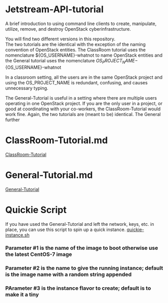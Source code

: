 # Jetstream-API-tutorial

A brief introduction to using command line clients to create, manipulate,
utilize, remove, and destroy OpenStack cyberinfrastructure.  

You will find two different 
versions in this repository.  
The two tutorials are the identical with the exception of the naming convention 
of OpenStack entities.
The ClassRoom tutorial uses
the nomenclature ${OS_USERNAME}-whatnot to name OpenStack entities and the General tutorial 
uses the nomenclature ${OS_PROJECT_NAME}-${OS_USERNAME}-whatnot



In a classroom setting, all the users are in the same OpenStack project and using
the OS_PROJECT_NAME is redundant, confusing, and causes unnecessary typing.  

The General-Tutorial is useful
in a setting where there are multiple users operating in one OpenStack project. 
If you are the only user in a project, or good at coordinating with your co-workers, 
the ClassRoom-Tutorial would work fine.  Again, the two tutorials are (meant to be) 
identical.  The General further 

# ClassRoom-Tutorial.md

<a href="https://github.com/turnerg/Jetstream-API-tutorial/blob/master/ClassRoom-Tutorial.md">
ClassRoom-Tutorial</a> 


# General-Tutorial.md


<a href="https://github.com/turnerg/Jetstream-API-tutorial/blob/master/General-Tutorial.md">
General-Tutorial</a> 


# Quickie Script

If you have used the General-Tutorial and left the network, keys, etc. in place, you 
can use this script to spin up a quick instance.
<a href="https://github.com/turnerg/Jetstream-API-tutorial/blob/master/quickie-instance.sh">
quickie-instance.sh</a> 

### Parameter #1 is the name of the image to boot otherwise use the latest CentOS-7 image
### Parameter #2 is the name to give the running instance; default is the image name with a random string appended
### PArameter #3 is the instance flavor to create; default is to make it a tiny
